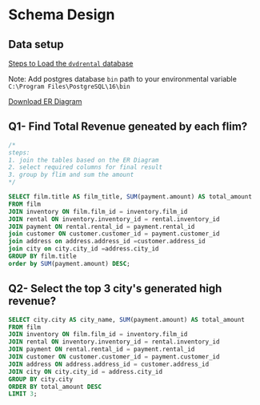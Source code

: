 # Schema Design

## Data setup

[Steps to Load the `dvdrental` database](https://www.postgresqltutorial.com/postgresql-getting-started/load-postgresql-sample-database/)

Note: Add postgres database `bin` path to your environmental variable `C:\Program Files\PostgreSQL\16\bin`

[Download ER Diagram](https://www.postgresqltutorial.com/wp-content/uploads/2018/03/printable-postgresql-sample-database-diagram.pdf)

## Q1- Find Total Revenue geneated by each flim?

```SQL
/*
steps:
1. join the tables based on the ER Diagram
2. select required columns for final result
3. group by flim and sum the amount
*/

SELECT film.title AS film_title, SUM(payment.amount) AS total_amount
FROM film
JOIN inventory ON film.film_id = inventory.film_id
JOIN rental ON inventory.inventory_id = rental.inventory_id
JOIN payment ON rental.rental_id = payment.rental_id
join customer ON customer.customer_id = payment.customer_id 
join address on address.address_id =customer.address_id 
join city on city.city_id =address.city_id 
GROUP BY film.title 
order by SUM(payment.amount) DESC;
```

## Q2- Select the top 3 city's generated high revenue?

```SQL
SELECT city.city AS city_name, SUM(payment.amount) AS total_amount
FROM film
JOIN inventory ON film.film_id = inventory.film_id
JOIN rental ON inventory.inventory_id = rental.inventory_id
JOIN payment ON rental.rental_id = payment.rental_id
JOIN customer ON customer.customer_id = payment.customer_id 
JOIN address ON address.address_id = customer.address_id 
JOIN city ON city.city_id = address.city_id 
GROUP BY city.city
ORDER BY total_amount DESC
LIMIT 3;
```
